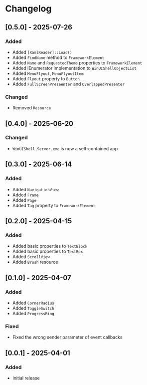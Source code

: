 # Changelog

## [0.5.0] - 2025-07-26

### Added

- Added `[XamlReader]::Load()`
- Added `FindName` method to `FrameworkElement`
- Added `Name` and `RequestedTheme` properties to `FrameworkElement`
- Added IEnumerator implementation to `WinUIShellObjectList`
- Added `MenuFlyout`, `MenuFlyoutItem`
- Added `Flyout` property to `Button`
- Added `FullScreenPreseenter` and `OverlappedPresenter`

### Changed

- Removed `Resource`

## [0.4.0] - 2025-06-20

### Changed

- `WinUIShell.Server.exe` is now a self-contained app

## [0.3.0] - 2025-06-14

### Added

- Added `NavigationView`
- Added `Frame`
- Added `Page`
- Added `Tag` property to `FrameworkElement`

## [0.2.0] - 2025-04-15

### Added

- Added basic properties to `TextBlock`
- Added basic properties to `TextBox`
- Added `ScrollView`
- Added `Brush` resource

## [0.1.0] - 2025-04-07

### Added

- Added `CornerRadius`
- Added `ToggleSwitch`
- Added `ProgressRing`

### Fixed

- Fixed the wrong sender parameter of event callbacks

## [0.0.1] - 2025-04-01

### Added

- Initial release
